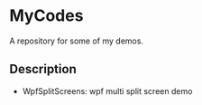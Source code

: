 # MyCodes

A repository for some of my demos.

## Description

- WpfSplitScreens: wpf multi split screen demo
